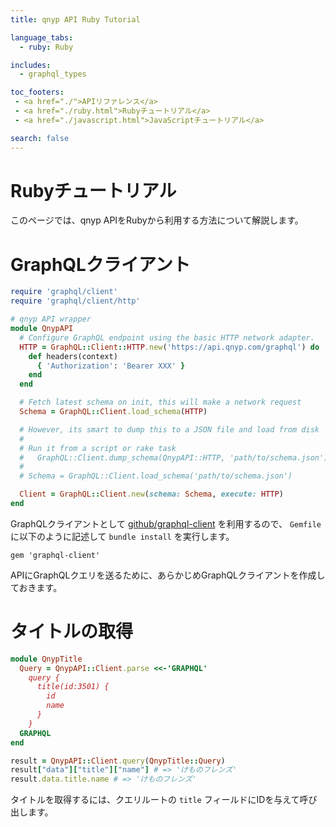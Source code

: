 ```yaml
---
title: qnyp API Ruby Tutorial

language_tabs:
  - ruby: Ruby

includes:
  - graphql_types

toc_footers:
 - <a href="./">APIリファレンス</a>
 - <a href="./ruby.html">Rubyチュートリアル</a>
 - <a href="./javascript.html">JavaScriptチュートリアル</a>

search: false
---
```


# Rubyチュートリアル

このページでは、qnyp APIをRubyから利用する方法について解説します。

# GraphQLクライアント

```ruby
require 'graphql/client'
require 'graphql/client/http'

# qnyp API wrapper
module QnypAPI
  # Configure GraphQL endpoint using the basic HTTP network adapter.
  HTTP = GraphQL::Client::HTTP.new('https://api.qnyp.com/graphql') do
    def headers(context)
      { 'Authorization': 'Bearer XXX' }
    end
  end

  # Fetch latest schema on init, this will make a network request
  Schema = GraphQL::Client.load_schema(HTTP)

  # However, its smart to dump this to a JSON file and load from disk
  #
  # Run it from a script or rake task
  #   GraphQL::Client.dump_schema(QnypAPI::HTTP, 'path/to/schema.json')
  #
  # Schema = GraphQL::Client.load_schema('path/to/schema.json')

  Client = GraphQL::Client.new(schema: Schema, execute: HTTP)  
end
```

GraphQLクライアントとして [github/graphql-client](https://github.com/github/graphql-client) を利用するので、 `Gemfile` に以下のように記述して `bundle install` を実行します。

`gem 'graphql-client'`

APIにGraphQLクエリを送るために、あらかじめGraphQLクライアントを作成しておきます。

# タイトルの取得

```ruby
module QnypTitle
  Query = QnypAPI::Client.parse <<-'GRAPHQL'
    query {
      title(id:3501) {
        id
        name
      }
    }
  GRAPHQL
end

result = QnypAPI::Client.query(QnypTitle::Query)
result["data"]["title"]["name"] # => 'けものフレンズ'
result.data.title.name # => 'けものフレンズ'
```

タイトルを取得するには、クエリルートの `title` フィールドにIDを与えて呼び出します。
